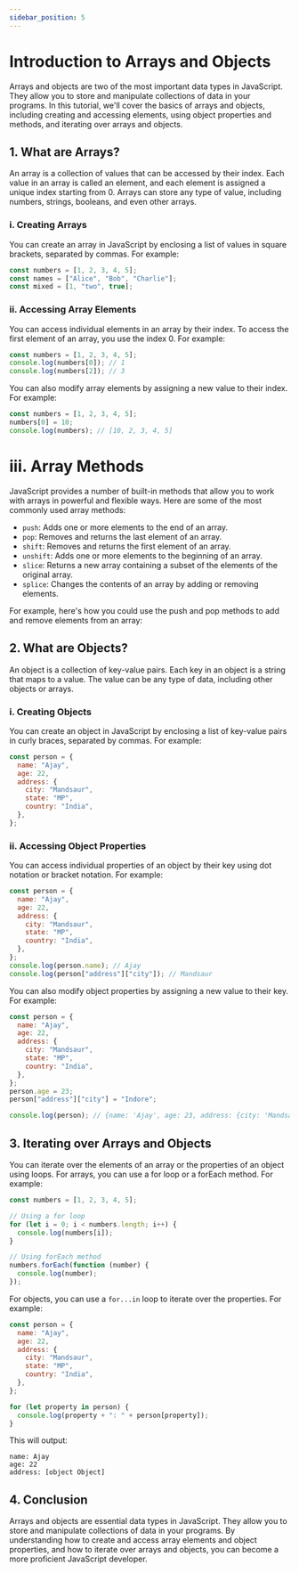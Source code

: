 ```yaml
---
sidebar_position: 5
---
```


# Introduction to Arrays and Objects

Arrays and objects are two of the most important data types in JavaScript. They allow you to store and manipulate collections of data in your programs. In this tutorial, we'll cover the basics of arrays and objects, including creating and accessing elements, using object properties and methods, and iterating over arrays and objects.

## 1. What are Arrays?

An array is a collection of values that can be accessed by their index. Each value in an array is called an element, and each element is assigned a unique index starting from 0. Arrays can store any type of value, including numbers, strings, booleans, and even other arrays.

### i. Creating Arrays

You can create an array in JavaScript by enclosing a list of values in square brackets, separated by commas. For example:

```js title="index.js"
const numbers = [1, 2, 3, 4, 5];
const names = ["Alice", "Bob", "Charlie"];
const mixed = [1, "two", true];
```

### ii. Accessing Array Elements

You can access individual elements in an array by their index. To access the first element of an array, you use the index 0. For example:

```js title="index.js"
const numbers = [1, 2, 3, 4, 5];
console.log(numbers[0]); // 1
console.log(numbers[2]); // 3
```

You can also modify array elements by assigning a new value to their index. For example:

```js title="index.js"
const numbers = [1, 2, 3, 4, 5];
numbers[0] = 10;
console.log(numbers); // [10, 2, 3, 4, 5]
```

# iii. Array Methods

JavaScript provides a number of built-in methods that allow you to work with arrays in powerful and flexible ways. Here are some of the most commonly used array methods:

- `push`: Adds one or more elements to the end of an array.
- `pop`: Removes and returns the last element of an array.
- `shift`: Removes and returns the first element of an array.
- `unshift`: Adds one or more elements to the beginning of an array.
- `slice`: Returns a new array containing a subset of the elements of the original array.
- `splice`: Changes the contents of an array by adding or removing elements.

For example, here's how you could use the push and pop methods to add and remove elements from an array:

## 2. What are Objects?

An object is a collection of key-value pairs. Each key in an object is a string that maps to a value. The value can be any type of data, including other objects or arrays.

### i. Creating Objects

You can create an object in JavaScript by enclosing a list of key-value pairs in curly braces, separated by commas. For example:

```js title="index.js"
const person = {
  name: "Ajay",
  age: 22,
  address: {
    city: "Mandsaur",
    state: "MP",
    country: "India",
  },
};
```

### ii. Accessing Object Properties

You can access individual properties of an object by their key using dot notation or bracket notation. For example:

```js title="index.js"
const person = {
  name: "Ajay",
  age: 22,
  address: {
    city: "Mandsaur",
    state: "MP",
    country: "India",
  },
};
console.log(person.name); // Ajay
console.log(person["address"]["city"]); // Mandsaur
```

You can also modify object properties by assigning a new value to their key. For example:

```js title="index.js"
const person = {
  name: "Ajay",
  age: 22,
  address: {
    city: "Mandsaur",
    state: "MP",
    country: "India",
  },
};
person.age = 23;
person["address"]["city"] = "Indore";

console.log(person); // {name: 'Ajay', age: 23, address: {city: 'Mandsaur', state: 'MP', scountry: 'India'}}
```

## 3. Iterating over Arrays and Objects

You can iterate over the elements of an array or the properties of an object using loops. For arrays, you can use a for loop or a forEach method. For example:

```js title="index.js"
const numbers = [1, 2, 3, 4, 5];

// Using a for loop
for (let i = 0; i < numbers.length; i++) {
  console.log(numbers[i]);
}

// Using forEach method
numbers.forEach(function (number) {
  console.log(number);
});
```

For objects, you can use a `for...in` loop to iterate over the properties. For example:

```js title="index.js"
const person = {
  name: "Ajay",
  age: 22,
  address: {
    city: "Mandsaur",
    state: "MP",
    country: "India",
  },
};

for (let property in person) {
  console.log(property + ": " + person[property]);
}
```

This will output:

```vbnet
name: Ajay
age: 22
address: [object Object]
```

## 4. Conclusion

Arrays and objects are essential data types in JavaScript. They allow you to store and manipulate collections of data in your programs. By understanding how to create and access array elements and object properties, and how to iterate over arrays and objects, you can become a more proficient JavaScript developer.
